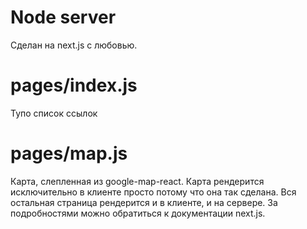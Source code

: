 # Node server
Сделан на next.js с любовью.
# pages/index.js
Тупо список ссылок
# pages/map.js
Карта, слепленная из google-map-react. Карта рендерится исключительно в клиенте просто потому что она так сделана. Вся остальная страница рендерится и в клиенте, и на сервере. За подробностями можно обратиться к документации next.js.  

